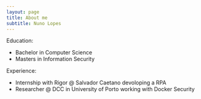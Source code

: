 ```yaml
---
layout: page
title: About me
subtitle: Nuno Lopes
---
```


Education:
  - Bachelor in Computer Science
  - Masters in Information Security

Experience:
  - Internship with Rigor @ Salvador Caetano devoloping a RPA
  - Researcher @ DCC in University of Porto working with Docker Security

